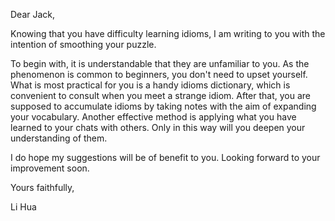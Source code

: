 Dear Jack,

Knowing that you have difficulty learning idioms, I am writing to you with the intention of smoothing your puzzle.

To begin with, it is understandable that they are unfamiliar to you. As the phenomenon is common to beginners, you don't need to upset yourself. What is most practical for you is a handy idioms dictionary, which is convenient to consult when you meet a strange idiom. After that, you are supposed to accumulate idioms by taking notes with the aim of expanding your vocabulary. Another effective method is applying what you have learned to your chats with others. Only in this way will you deepen your understanding of them.

I do hope my suggestions will be of benefit to you. Looking forward to your improvement soon.

Yours faithfully,

Li Hua
